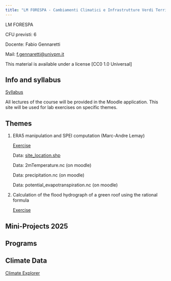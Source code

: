```yaml
---
title: "LM FORESPA - Cambiamenti Climatici e Infrastrutture Verdi Territoriali e Urbane"
---
```

LM FORESPA

CFU previsti: 6

Docente: Fabio Gennaretti

Mail: f.gennaretti@univpm.it

This material is available under a license [CC0 1.0 Universal]

## Info and syllabus

[Syllabus](pdf/Syllabus_Clima_Infrastrutture_Verdi_2.pdf)

All lectures of the course will be provided in the Moodle application.
This site will be used for lab exercises on specific themes.
      
## Themes

<!-- 
1. Exemple theme

      [Exercise](R-code/test.html)
      
      Data: [Pivot.SC.crn.csv](data/test.csv)
-->

1. ERA5 manipulation and SPEI computation (Marc-Andre Lemay)

      [Exercise](R-code/ERA5/rmarkdown_climat_fabio.html)
      
      Data: [site_location.shp](data/sites/sites.zip)
      
      Data: 2mTemperature.nc (on moodle)
      
      Data: precipitation.nc (on moodle)
      
      Data: potential_evapotranspiration.nc (on moodle)
      
4. Calculation of the flood hydrograph of a green roof using the rational formula

      [Exercise](R-code/idrogramma_esercizio.html)

## Mini-Projects 2025


## Programs


## Climate Data

[Climate Explorer](https://climexp.knmi.nl/start.cgi)





